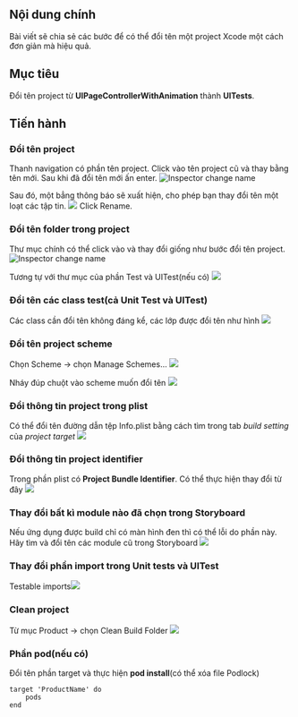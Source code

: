 ## Nội dung chính
Bài viết sẽ chia sẻ các bước để có thể đổi tên một project Xcode một cách đơn giản mà hiệu quả.
## Mục tiêu
Đổi tên project từ **UIPageControllerWithAnimation** thành **UITests**.

## Tiến hành
### Đổi tên project
Thanh navigation có phần tên project. Click vào tên project cũ và thay bằng tên mới. Sau khi đã đổi tên mới ấn enter.
![Inspector change name](https://images.viblo.asia/06a3d9ce-bd19-4a30-a0c1-ffdff9d6ac44.png)

Sau đó, một bẳng thông báo sẽ xuất hiện, cho phép bạn thay đổi tên một loạt các tập tin.
![](https://images.viblo.asia/732e00ac-9df5-4375-bfc6-0fbe2f2bb0cc.png)
Click Rename.

### Đổi tên folder trong project
Thư mục chính có thể click vào và thay đổi giống như bước đổi tên project.
![Inspector change name](https://images.viblo.asia/06a3d9ce-bd19-4a30-a0c1-ffdff9d6ac44.png)

Tương tự với thư mục của phần Test và UITest(nếu có)
![](https://images.viblo.asia/52aadfa7-37c2-456a-aaaf-1bc1865cb1fb.png)


### Đổi tên các class test(cả Unit Test và UITest)
Các class cần đổi tên không đáng kể, các lớp được đổi tên như hình
![](https://images.viblo.asia/6742982e-cdab-4c57-b035-0a1e02c166af.png)

### Đổi tên project scheme

Chọn Scheme → chọn Manage Schemes…
![](https://images.viblo.asia/8ec8283a-8e68-4258-9494-a7178ba405f8.png)

Nháy đúp chuột vào scheme muốn đổi tên
![](https://images.viblo.asia/d7c24f4b-ed02-4155-9f58-475f8ef88eac.png)

### Đổi thông tin project trong plist
Có thể đổi tên đường dẫn tệp Info.plist bằng cách tìm trong tab *build setting*  của *project target*
![](https://images.viblo.asia/1259602f-af10-4685-8d80-9276e2213bf1.png)

### Đổi thông tin project identifier
Trong phần plist có **Project Bundle Identifier**. Có thể thực hiện thay đổi từ đây
![](https://images.viblo.asia/681f8c11-2561-480f-a741-4b4883ca9b93.png)

### Thay đổi bất kì module nào đã chọn trong Storyboard
Nếu ứng dụng được build chỉ có màn hình đen thì có thể lỗi do phần này. Hãy tìm và đổi tên các module cũ trong Storyboard
![](https://images.viblo.asia/338c8550-af56-4dd2-aa7a-a9e0cdf1bd48.png)

### Thay đổi phần import trong Unit tests và UITest
Testable imports![](https://images.viblo.asia/04a34c65-d76d-471f-a077-ed3f7438a324.png)

### Clean project
Từ mục Product → chọn Clean Build Folder
![](https://images.viblo.asia/8dcc52ef-c924-420d-a667-47d1dd25faea.png)

### Phần pod(nếu có)
Đổi tên phần target và thực hiện **pod install**(có thể xóa file Podlock)
```
target 'ProductName' do
    pods
end
```
